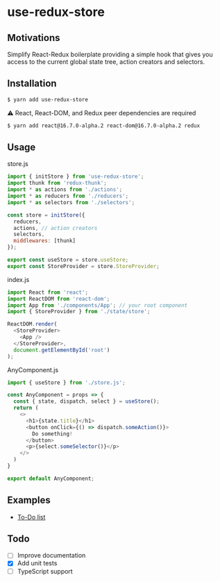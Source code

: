 use-redux-store
===============

## Motivations

Simplify React-Redux boilerplate providing a simple hook that gives you access to the current global state tree, action creators and selectors.

## Installation

```bash
$ yarn add use-redux-store
```

⚠️ React, React-DOM, and Redux peer dependencies are required

```bash
$ yarn add react@16.7.0-alpha.2 react-dom@16.7.0-alpha.2 redux
```

## Usage

store.js
```javascript
import { initStore } from 'use-redux-store';
import thunk from 'redux-thunk';
import * as actions from './actions';
import * as reducers from './reducers';
import * as selectors from './selectors';

const store = initStore({
  reducers,
  actions, // action creators
  selectors,
  middlewares: [thunk]
});

export const useStore = store.useStore;
export const StoreProvider = store.StoreProvider;
```

index.js
```javascript
import React from 'react';
import ReactDOM from 'react-dom';
import App from './components/App'; // your root component
import { StoreProvider } from './state/store';

ReactDOM.render(
  <StoreProvider>
    <App />
  </StoreProvider>,
  document.getElementById('root')
);
```

AnyComponent.js
```javascript
import { useStore } from './store.js';

const AnyComponent = props => {
  const { state, dispatch, select } = useStore();
  return (
    <>
      <h1>{state.title}</h1>
      <button onClick={() => dispatch.someAction()}>
        Do something!
      </button>
      <p>{select.someSelector()}</p>
    </>
  )
}

export default AnyComponent;
```

## Examples

- [To-Do list](https://github.com/fbarrailla/todolist-hooks)

## Todo

- [ ] Improve documentation
- [x] Add unit tests
- [ ] TypeScript support